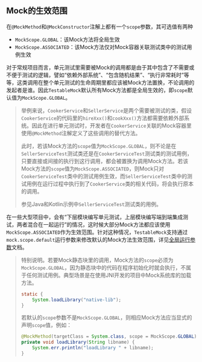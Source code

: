 Mock的生效范围
---

在`@MockMethod`和`@MockConstructor`注解上都有一个`scope`参数，其可选值有两种

- `MockScope.GLOBAL`：该Mock方法将全局生效
- `MockScope.ASSOCIATED`：该Mock方法仅对Mock容器关联测试类中的测试用例生效

对于常规项目而言，单元测试里需要被Mock的调用都是由于其中包含了不需要或不便于测试的逻辑，譬如“依赖外部系统”、“包含随机结果”、“执行非常耗时”等等，这类调用在整个单元测试的生命周期里都应该被Mock方法置换，不论调用的发起者是谁。因此`TestableMock`默认所有Mock方法都是全局生效的，即`scope`默认值为`MockScope.GLOBAL`。

> 举例来说，`CookerService`和`SellerService`是两个需要被测试的类，假设`CookerService`的代码里的`hireXxx()`和`cookXxx()`方法都需要依赖外部系统。因此在进行单元测试时，开发者在`CookerService`关联的Mock容器里使用`@MockMethod`注解定义了这些调用的替代方法。
> 
> 此时，若该Mock方法的`scope`值为`MockScope.GLOBAL`，则不论是在`SellerServiceTest`测试类还是在`CookerServiceTest`测试类的测试用例，只要直接或间接的执行到这行调用，都会被置换为调用Mock方法。若该Mock方法的`scope`值为`MockScope.ASSOCIATED`，则Mock只对`CookerServiceTest`类中的测试用例生效，而`SellerServiceTest`类中的测试用例在运行过程中执行到了`CookerService`类的相关代码，将会执行原本的调用。
> 
> 参见Java和Kotlin示例中`SellerServiceTest`测试类的用例。

在一些大型项目中，会有“下层模块编写单元测试，上层模块编写端到端集成测试，两者混合在一起运行”的情况，这时候大部分Mock方法都应该使用`MockScope.ASSOCIATED`作为生效范围。针对这种情况，`TestableMock`支持通过`mock.scope.default`运行参数来修改默认的Mock方法生效范围，详见[全局运行参数](zh-cn/doc/javaagent-args.md)文档。

> 特别说明。若要Mock静态块里的调用，Mock方法的`scope`必须为`MockScope.GLOBAL`，因为静态块中的代码在程序初始化时就会执行，不属于任何测试用例。典型场景是在使用JNI开发的项目中Mock系统库的加载方法。
> ```java
> static {
>     System.loadLibrary("native-lib");
> }
> ```
> 若默认的`scope`参数不是`MockScope.GLOBAL`，则相应Mock方法应当显式的声明`scope`值，例如：
> ```java
> @MockMethod(targetClass = System.class, scope = MockScope.GLOBAL)
> private void loadLibrary(String libname) {
>     System.err.println("loadLibrary " + libname);
> }
> ```
